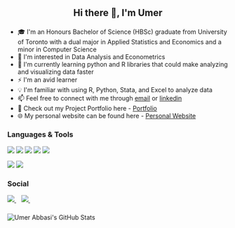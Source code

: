 
## <p align="center">Hi there 👋, I'm Umer</p>

- 🎓 I'm an Honours Bachelor of Science (HBSc) graduate from University of Toronto with a dual major in Applied Statistics and Economics and a minor in Computer Science 
- 👀 I'm interested in Data Analysis and Econometrics
- 🌱 I'm currently learning python and R libraries that could make analyzing and visualizing data faster
- ⚡ I'm an avid learner
- 💡 I'm familiar with using R, Python, Stata, and Excel to analyze data
- 📫 Feel free to connect with me through [email](mailto:umerabbasi@outlook.com) or [linkedin](https://www.linkedin.com/in/abbasiumer/)
- 📂 Check out my Project Portfolio here - [Portfolio](https://umerabbasi.carrd.co/#projects)
- 🌐 My personal website can be found here - [Personal Website](https://umerabbasi.carrd.co/)

### Languages & Tools
<img src="https://img.shields.io/badge/python-%233776AB.svg?&style=for-the-badge&logo=python&logoColor=white" /> <img src="https://img.shields.io/badge/r-%23276DC3.svg?&style=for-the-badge&logo=r&logoColor=white" /> <img src="https://img.shields.io/badge/excel-%23217346.svg?&style=for-the-badge&logo=microsoftexcel&logoColor=white" /> <img src="https://img.shields.io/badge/google_sheets-%2334A853.svg?&style=for-the-badge&logo=googlesheets&logoColor=white" /> <img src="https://img.shields.io/badge/jupyter-%23F37626.svg?&style=for-the-badge&logo=jupyter&logoColor=white" /> 

<img src="https://img.shields.io/badge/tableau-%23E97627.svg?&style=for-the-badge&logo=tableau&logoColor=white" />

<img src="https://img.shields.io/badge/PostgreSQL-%234169E1.svg?&style=for-the-badge&logo=PostgreSQL&logoColor=white" />


 ### Social
  
  <a href="https://www.linkedin.com/in/abbasiumer/">
    <img src="https://img.shields.io/badge/linkedin-%230077B5.svg?&style=for-the-badge&logo=linkedin&logoColor=white" />
  </a>&nbsp;&nbsp; 
    <a href="https://umerabbasi.carrd.co/">
    <img src="https://img.shields.io/badge/personal_website-%234285F4.svg?&style=for-the-badge&logo=googlechrome&logoColor=white" />        
  </a>&nbsp;&nbsp;
  </a>
 
 ###
 
 ![Umer Abbasi's GitHub Stats](https://github-readme-stats.vercel.app/api?username=umerabbasi-git&theme=vue&show_icons=true)

 <!--
**umerabbasi-git/umerabbasi-git** is a ✨ _special_ ✨ repository because its `README.md` (this file) appears on your GitHub profile.
<img src=" " />
-->
